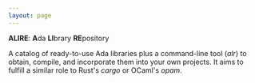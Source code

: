 ```yaml
---
layout: page
---
```


**ALIRE**: **A**da **LI**brary **RE**pository

A catalog of ready-to-use Ada libraries plus a command-line tool (_alr_) to
obtain, compile, and incorporate them into your own projects. It aims to
fulfill a similar role to Rust's _cargo_ or OCaml's _opam_.
